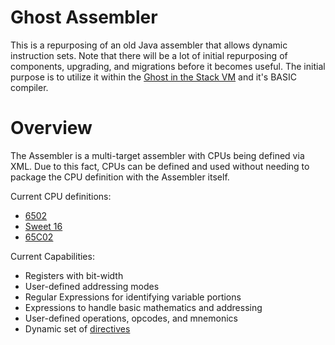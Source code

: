 # Ghost Assembler

This is a repurposing of an old Java assembler that allows dynamic instruction sets. Note that 
there will be a lot of initial repurposing of components, upgrading, and migrations before it 
becomes useful. The initial purpose is to utilize it within the 
[Ghost in the Stack VM](https://github.com/a2geek/ghost-in-the-stack-vm) and it's BASIC compiler.

# Overview

The Assembler is a multi-target assembler with CPUs being defined via XML.  Due to this fact, CPUs can be defined
and used without needing to package the CPU definition with the Assembler itself.

Current CPU definitions:

* [6502](doc/MOS6502.md)
* [Sweet 16](doc/Sweet%2016%20CPU.md)
* [65C02](doc/WDC65C02.md)

Current Capabilities:

* Registers with bit-width
* User-defined addressing modes
* Regular Expressions for identifying variable portions
* Expressions to handle basic mathematics and addressing  
* User-defined operations, opcodes, and mnemonics  
* Dynamic set of [directives](doc/directives.md)
